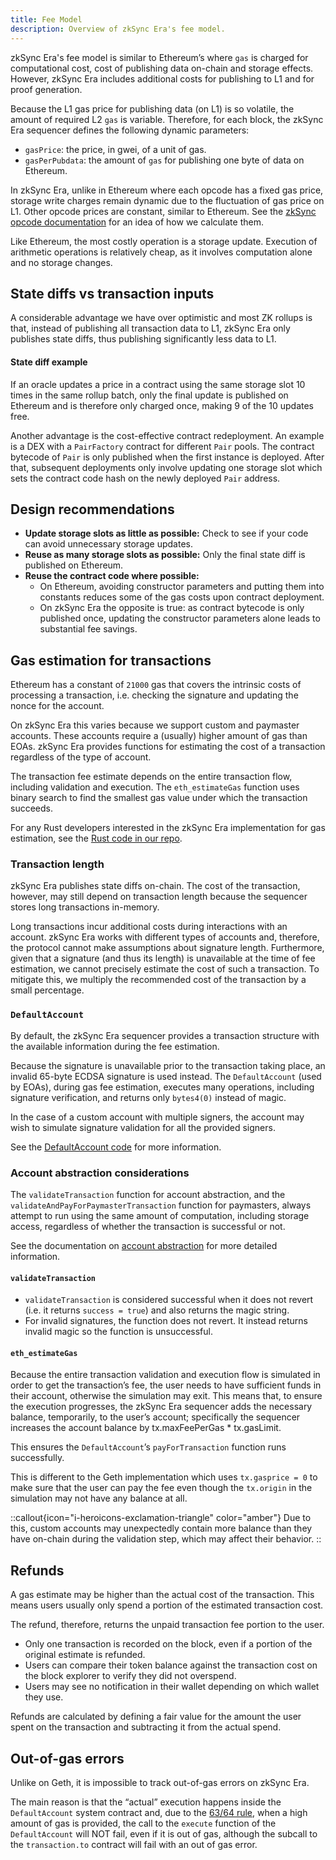 ```yaml
---
title: Fee Model
description: Overview of zkSync Era's fee model.
---
```


zkSync Era's fee model is similar to Ethereum’s where `gas` is charged for
computational cost, cost of publishing data on-chain and storage effects. However,
zkSync Era includes additional costs for publishing to L1 and for proof generation.

Because the L1 gas price for publishing data (on L1) is so volatile, the amount of required L2 `gas` is variable.
Therefore, for each block, the zkSync Era sequencer defines the following dynamic parameters:

- `gasPrice`: the price, in gwei, of a unit of gas.
- `gasPerPubdata`: the amount of `gas` for publishing one byte of data on Ethereum.

In zkSync Era, unlike in Ethereum where each opcode has a fixed gas price, storage
write charges remain dynamic due to the fluctuation of gas price on L1. Other
opcode prices are constant, similar to Ethereum. See the [zkSync opcode documentation](https://github.com/matter-labs/era-zkevm_opcode_defs/blob/9307543b9ca51bd80d4f5c85d6eb80efd8b19bb2/src/lib.rs#L227)
for an idea of how we calculate them.

Like Ethereum, the most costly operation is a storage update. Execution of
arithmetic operations is relatively cheap, as it involves computation alone and no storage changes.

## State diffs vs transaction inputs

A considerable advantage we have over optimistic and most ZK rollups is that,
instead of publishing all transaction data to L1, zkSync Era only publishes state diffs, thus publishing significantly less data to L1.

#### State diff example

If an oracle updates a price in a contract using the same storage slot 10 times in
the same rollup batch, only the final update is published on Ethereum and is therefore only charged once, making 9 of the 10 updates free.

Another advantage is the cost-effective contract redeployment. An example is a DEX
with a `PairFactory` contract for different `Pair` pools. The contract bytecode of
`Pair` is only published when the first instance is deployed. After that, subsequent deployments only involve updating one storage slot which sets the
contract code hash on the newly deployed `Pair` address.

## Design recommendations

- **Update storage slots as little as possible:** Check to see if your code can avoid unnecessary storage updates.
- **Reuse as many storage slots as possible:** Only the final state diff is published on Ethereum.
- **Reuse the contract code where possible:**
  - On Ethereum, avoiding constructor parameters and putting them into constants reduces some of the gas costs upon contract deployment.
  - On zkSync Era the opposite is true: as contract bytecode is only published
  once, updating the constructor parameters alone leads to substantial fee savings.

## Gas estimation for transactions

Ethereum has a constant of `21000` gas that covers the intrinsic costs of
processing a transaction, i.e. checking the signature and updating the nonce for the account.

On zkSync Era this varies because we support custom and paymaster accounts. These
accounts require a (usually) higher amount of gas than EOAs. zkSync Era provides
functions for estimating the cost of a transaction regardless of the type of account.

The transaction fee estimate depends on the entire transaction flow, including
validation and execution. The `eth_estimateGas` function uses binary search to find the smallest gas value under which the transaction succeeds.

For any Rust developers interested in the zkSync Era implementation for gas estimation, see the [Rust code in our repo](https://github.com/matter-labs/zksync-era/blob/48fe6e27110c1fe1a438c5375fb256890e8017b1/sdk/zksync-rs/src/operations/execute_contract.rs#L129).

### Transaction length

zkSync Era publishes state diffs on-chain. The cost of the transaction, however,
may still depend on transaction length because the sequencer stores long transactions in-memory.

Long transactions incur additional costs during interactions with an account.
zkSync Era works with different types of accounts and, therefore, the protocol
cannot make assumptions about signature length. Furthermore, given that a signature
(and thus its length) is unavailable at the time of fee estimation, we cannot
precisely estimate the cost of such a transaction. To mitigate this, we multiply
the recommended cost of the transaction by a small percentage.

### `DefaultAccount`

By default, the zkSync Era sequencer provides a transaction structure with the
available information during the fee estimation.

Because the signature is unavailable prior to the transaction taking place, an
invalid 65-byte ECDSA signature is used instead. The `DefaultAccount` (used by
EOAs), during gas fee estimation, executes many operations, including signature
verification, and returns only `bytes4(0)` instead of magic.

In the case of a custom account with multiple signers, the account may wish to
simulate signature validation for all the provided signers.

See the [DefaultAccount code](https://github.com/matter-labs/era-contracts/blob/main/system-contracts/contracts/DefaultAccount.sol) for more information.

### Account abstraction considerations

The `validateTransaction` function for account abstraction, and the
`validateAndPayForPaymasterTransaction` function for paymasters, always attempt to
run using the same amount of computation, including storage access, regardless of whether the transaction is successful or not.

See the documentation on [account abstraction](/build/developer-reference/account-abstraction) for more detailed information.

#### `validateTransaction`

- `validateTransaction` is considered successful when it does not revert (i.e. it returns `success = true`) and also returns the magic string.
- For invalid signatures, the function does not revert. It instead returns invalid magic so the function is unsuccessful.

#### `eth_estimateGas`

Because the entire transaction validation and execution flow is simulated in order
to get the transaction’s fee, the user needs to have sufficient funds in their
account, otherwise the simulation may exit. This means that, to ensure the execution progresses, the zkSync Era sequencer adds the necessary balance,
temporarily, to the user’s account; specifically the sequencer increases the account balance by tx.maxFeePerGas \* tx.gasLimit.

This ensures the `DefaultAccount`’s `payForTransaction` function runs successfully.

This is different to the Geth implementation which uses `tx.gasprice = 0` to make
sure that the user can pay the fee even though the `tx.origin` in the simulation may not have any balance at all.

::callout{icon="i-heroicons-exclamation-triangle" color="amber"}
Due to this, custom accounts may unexpectedly contain more balance than they have on-chain during the validation step, which may affect their behavior.
::

## Refunds

A gas estimate may be higher than the actual cost of the transaction. This means users usually only spend a portion of the estimated transaction cost.

The refund, therefore, returns the unpaid transaction fee portion to the user.

- Only one transaction is recorded on the block, even if a portion of the original estimate is refunded.
- Users can compare their token balance against the transaction cost on the block explorer to verify they did not overspend.
- Users may see no notification in their wallet depending on which wallet they use.

Refunds are calculated by defining a fair value for the amount the user spent on the transaction and subtracting it from the actual spend.

## Out-of-gas errors

Unlike on Geth, it is impossible to track out-of-gas errors on zkSync Era.

The main reason is that the “actual” execution happens inside the `DefaultAccount`
system contract and, due to the [63/64 rule](https://eips.ethereum.org/EIPS/eip-150),
when a high amount of gas is provided, the call to the `execute` function
of the `DefaultAccount` will NOT fail, even if it is out of gas, although the subcall to the `transaction.to` contract will fail with an out of gas error.
